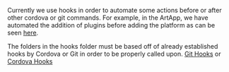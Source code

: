 Currently we use hooks in order to automate some actions before or after other cordova or git commands. For example, in the ArtApp, we have automated the addition of plugins before adding the platform as can be seen [here](https://github.com/CarlSteven/ArtApp/blob/master/hooks/before_platform_add/add_plugins.js).
 
The folders in the hooks folder must be based off of already established hooks by Cordova or Git in order to be properly called upon. [Git Hooks](https://git-scm.com/book/en/v2/Customizing-Git-Git-Hooks) or [Cordova Hooks](https://github.com/CarlSteven/ArtApp/blob/master/hooks/README.md)